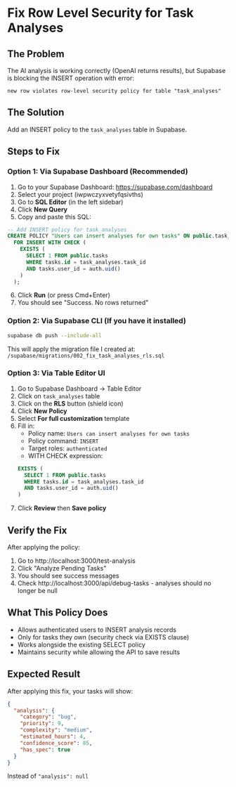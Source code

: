 # Fix Row Level Security for Task Analyses

## The Problem
The AI analysis is working correctly (OpenAI returns results), but Supabase is blocking the INSERT operation with error:
```
new row violates row-level security policy for table "task_analyses"
```

## The Solution
Add an INSERT policy to the `task_analyses` table in Supabase.

## Steps to Fix

### Option 1: Via Supabase Dashboard (Recommended)

1. Go to your Supabase Dashboard: https://supabase.com/dashboard
2. Select your project (iwpwczyxvetyfqsivths)
3. Go to **SQL Editor** (in the left sidebar)
4. Click **New Query**
5. Copy and paste this SQL:

```sql
-- Add INSERT policy for task_analyses
CREATE POLICY "Users can insert analyses for own tasks" ON public.task_analyses
  FOR INSERT WITH CHECK (
    EXISTS (
      SELECT 1 FROM public.tasks
      WHERE tasks.id = task_analyses.task_id
      AND tasks.user_id = auth.uid()
    )
  );
```

6. Click **Run** (or press Cmd+Enter)
7. You should see "Success. No rows returned"

### Option 2: Via Supabase CLI (If you have it installed)

```bash
supabase db push --include-all
```

This will apply the migration file I created at:
`/supabase/migrations/002_fix_task_analyses_rls.sql`

### Option 3: Via Table Editor UI

1. Go to Supabase Dashboard → Table Editor
2. Click on `task_analyses` table
3. Click on the **RLS** button (shield icon)
4. Click **New Policy**
5. Select **For full customization** template
6. Fill in:
   - Policy name: `Users can insert analyses for own tasks`
   - Policy command: `INSERT`
   - Target roles: `authenticated`
   - WITH CHECK expression:
   ```sql
   EXISTS (
     SELECT 1 FROM public.tasks
     WHERE tasks.id = task_analyses.task_id
     AND tasks.user_id = auth.uid()
   )
   ```
7. Click **Review** then **Save policy**

## Verify the Fix

After applying the policy:

1. Go to http://localhost:3000/test-analysis
2. Click "Analyze Pending Tasks"
3. You should see success messages
4. Check http://localhost:3000/api/debug-tasks - analyses should no longer be null

## What This Policy Does

- Allows authenticated users to INSERT analysis records
- Only for tasks they own (security check via EXISTS clause)
- Works alongside the existing SELECT policy
- Maintains security while allowing the API to save results

## Expected Result

After applying this fix, your tasks will show:
```json
{
  "analysis": {
    "category": "bug",
    "priority": 9,
    "complexity": "medium",
    "estimated_hours": 4,
    "confidence_score": 85,
    "has_spec": true
  }
}
```

Instead of `"analysis": null`